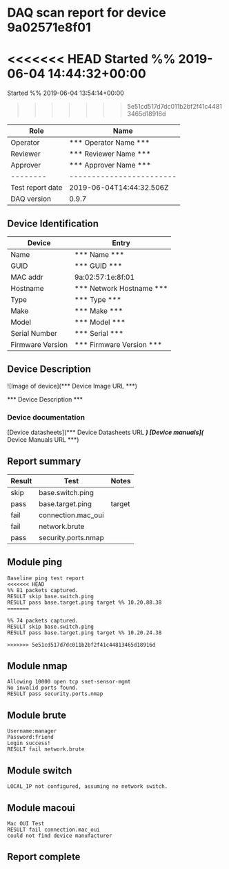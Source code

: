 # DAQ scan report for device 9a02571e8f01
<<<<<<< HEAD
Started %% 2019-06-04 14:44:32+00:00
=======

Started %% 2019-06-04 13:54:14+00:00
>>>>>>> 5e51cd517d7dc011b2bf2f41c44813465d18916d

|  Role  |      Name              |
|--------|------------------------|
|Operator| *** Operator Name *** |
|Reviewer| *** Reviewer Name *** |
|Approver| *** Approver Name *** |
|--------|------------------------|
| Test report date | 2019-06-04T14:44:32.506Z |
| DAQ version      | 0.9.7 |


## Device Identification

| Device            | Entry              |
|-------------------|--------------------|
| Name              | *** Name *** |
| GUID              | *** GUID *** |
| MAC addr          | 9a:02:57:1e:8f:01 |
| Hostname          | *** Network Hostname *** |
| Type              | *** Type *** |
| Make              | *** Make *** |
| Model             | *** Model *** |
| Serial Number     | *** Serial *** |
| Firmware Version  | *** Firmware Version *** |

## Device Description

![Image of device](*** Device Image URL ***)

*** Device Description ***


### Device documentation

[Device datasheets](*** Device Datasheets URL ***)
[Device manuals](*** Device Manuals URL ***)

## Report summary

|Result|Test|Notes|
|---|---|---|
|skip|base.switch.ping||
|pass|base.target.ping|target |
|fail|connection.mac_oui||
|fail|network.brute||
|pass|security.ports.nmap||

## Module ping

```
Baseline ping test report
<<<<<<< HEAD
%% 81 packets captured.
RESULT skip base.switch.ping
RESULT pass base.target.ping target %% 10.20.88.38
=======

%% 74 packets captured.
RESULT skip base.switch.ping
RESULT pass base.target.ping target %% 10.20.24.38

>>>>>>> 5e51cd517d7dc011b2bf2f41c44813465d18916d
```

## Module nmap

```
Allowing 10000 open tcp snet-sensor-mgmt
No invalid ports found.
RESULT pass security.ports.nmap
```

## Module brute

```
Username:manager
Password:friend
Login success!
RESULT fail network.brute
```

## Module switch

```
LOCAL_IP not configured, assuming no network switch.
```

## Module macoui

```
Mac OUI Test
RESULT fail connection.mac_oui
could not find device manufacturer
```

## Report complete

